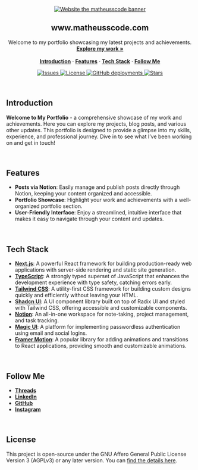 <p align="center">
<a href="https://www.matheusscode.com" >
  <img alt="Website the matheusscode banner" src="https://github.com/user-attachments/assets/4cc1ef02-e07f-471f-9385-cc2854854d84"  />
</a>
</p>


<h2 align="center">www.matheusscode.com</h2>

<p align="center">
    Welcome to my portfolio showcasing my latest projects and achievements.
    <br />
    <a href="https://www.matheusscode.com"><strong>Explore my work »</strong></a>
    <br />
    <br />
    <a href="#introduction"><strong>Introduction</strong></a> ·
    <a href="#features"><strong>Features</strong></a> ·
    <a href="#tech-stack"><strong>Tech Stack</strong></a> · 
    <a href="#follow-me"><strong>Follow Me</strong></a> 
</p>

<p align="center">

<a href="https://github.com/matheusscode/www.matheusscode.com/issues" target="_blank">
    <img src="https://img.shields.io/github/issues/matheusscode/www.matheusscode.com?logo=github&label=Issues" alt="Issues"/>
</a>
<a href="https://github.com/matheusscode/www.matheusscode.com/blob/canary/LICENSE" target="_blank">
    <img src="https://img.shields.io/github/license/matheusscode/www.matheusscode.com?label=License" alt="License"/>
</a>
<a href="https://github.com/matheusscode/www.matheusscode.com/deployments" target="_blank">
    <img src="https://img.shields.io/github/deployments/matheusscode/www.matheusscode.com/Production?label=Deployment" alt="GitHub deployments"/>
</a>
<a href="https://github.com/matheusscode/www.matheusscode.com/stargazers" target="_blank">
    <img src="https://img.shields.io/github/stars/matheusscode/www.matheusscode.com?logo=github&label=Stars" alt="Stars"/>
</a>

</p>

<br/>

## Introduction

**Welcome to My Portfolio** - a comprehensive showcase of my work and achievements. Here you can explore my projects, blog posts, and various other updates. This portfolio is designed to provide a glimpse into my skills, experience, and professional journey. Dive in to see what I’ve been working on and get in touch!

<br/>

## Features

- **Posts via Notion**: Easily manage and publish posts directly through Notion, keeping your content organized and accessible.
- **Portfolio Showcase**: Highlight your work and achievements with a well-organized portfolio section.
- **User-Friendly Interface**: Enjoy a streamlined, intuitive interface that makes it easy to navigate through your content and updates.

<br/>

## Tech Stack

- [**Next.js**](https://nextjs.org/): A powerful React framework for building production-ready web applications with server-side rendering and static site generation.
- [**TypeScript**](https://www.typescriptlang.org/): A strongly typed superset of JavaScript that enhances the development experience with type safety, catching errors early.
- [**Tailwind CSS**](https://tailwindcss.com/): A utility-first CSS framework for building custom designs quickly and efficiently without leaving your HTML.
- [**Shadcn UI**](https://ui.shadcn.dev/): A UI component library built on top of Radix UI and styled with Tailwind CSS, offering accessible and customizable components.
- [**Notion**](https://www.notion.so/): An all-in-one workspace for note-taking, project management, and task tracking.
- [**Magic UI**](https://magic.link/): A platform for implementing passwordless authentication using email and social logins.
- [**Framer Motion**](https://www.framer.com/api/motion/): A popular library for adding animations and transitions to React applications, providing smooth and customizable animations.


<br/>

## Follow Me

- [**Threads**](https://www.threads.net/@matheusscode)
- [**LinkedIn**](https://www.linkedin.com/in/matheussfigueiredo/)
- [**GitHub**](https://github.com/matheusscode)
- [**Instagram**](https://instagram.com/matheusscode)

<br/>

## License

This project is open-source under the GNU Affero General Public License Version 3 (AGPLv3) or any later version. You can [find the details here](LICENSE).
